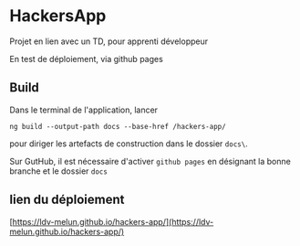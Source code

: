 # HackersApp

Projet en lien avec un TD, pour apprenti développeur

En test de déploiement, via github pages

## Build

Dans le terminal de l'application, lancer

 `ng build --output-path docs --base-href /hackers-app/` 
 
 pour diriger les artefacts de construction dans le dossier `docs\`.

Sur GutHub, il est nécessaire d'activer `github pages` en désignant la bonne branche et le dossier `docs`

## lien du déploiement

[https://ldv-melun.github.io/hackers-app/](https://ldv-melun.github.io/hackers-app/)

